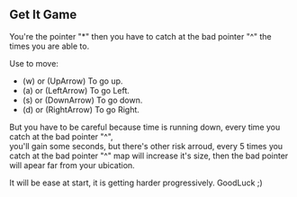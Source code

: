 ## Get It Game

You're the pointer "*" then you have to catch at the bad pointer "^" the times you are able to.

Use to move:
  * (w) or (UpArrow) To go up.
  * (a) or (LeftArrow) To go Left.
  * (s) or (DownArrow) To go down.
  * (d) or (RightArrow) To go Right.
  
But you have to be careful because time is running down, every time you catch at the bad pointer "^",  
you'll gain some seconds, but there's other risk arroud, every 5 times you catch at the bad pointer "^"
map will increase it's size, then the bad pointer will apear far from your ubication.

It will be ease at start, it is getting harder progressively. GoodLuck ;) 
